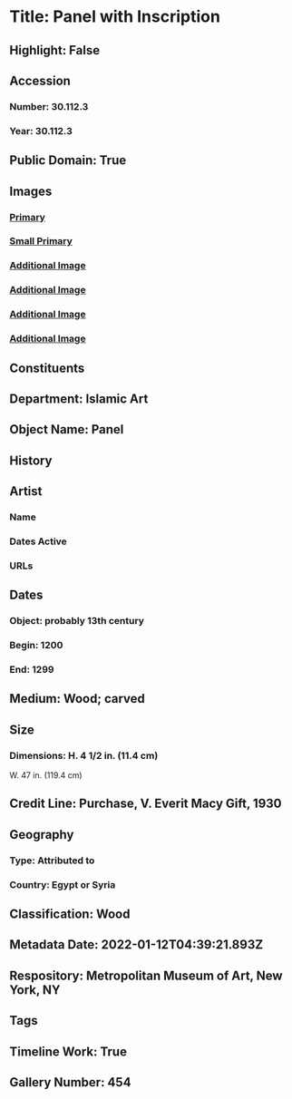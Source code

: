 # Title: Panel with Inscription
## Highlight: False
## Accession
### Number: 30.112.3
### Year: 30.112.3
## Public Domain: True
## Images
### [Primary](https://images.metmuseum.org/CRDImages/is/original/DP100752.jpg)
### [Small Primary](https://images.metmuseum.org/CRDImages/is/web-large/DP100752.jpg)
### [Additional Image](https://images.metmuseum.org/CRDImages/is/original/DT11776.jpg)
### [Additional Image](https://images.metmuseum.org/CRDImages/is/original/h1_30.112.3.jpg)
### [Additional Image](https://images.metmuseum.org/CRDImages/is/original/DP100753.jpg)
### [Additional Image](https://images.metmuseum.org/CRDImages/is/original/ISL115.jpg)
## Constituents
## Department: Islamic Art
## Object Name: Panel
## History
## Artist
### Name
### Dates Active
### URLs
## Dates
### Object: probably 13th century
### Begin: 1200
### End: 1299
## Medium: Wood; carved
## Size
### Dimensions: H. 4 1/2 in. (11.4 cm)
W. 47 in. (119.4 cm)
## Credit Line: Purchase, V. Everit Macy Gift, 1930
## Geography
### Type: Attributed to
### Country: Egypt or Syria
## Classification: Wood
## Metadata Date: 2022-01-12T04:39:21.893Z
## Respository: Metropolitan Museum of Art, New York, NY
## Tags
## Timeline Work: True
## Gallery Number: 454